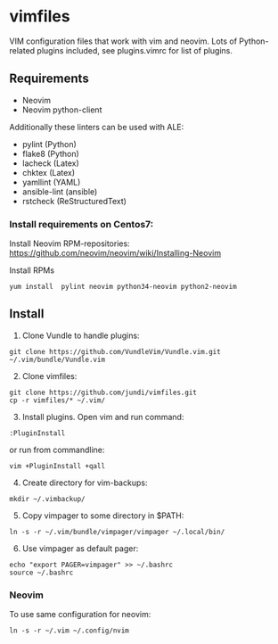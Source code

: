 # vimfiles
VIM configuration files that work with vim and neovim. Lots of Python-related plugins included, see plugins.vimrc for list of plugins.

## Requirements
   * Neovim
   * Neovim python-client

Additionally these linters can be used with ALE:

   * pylint (Python)
   * flake8 (Python)
   * lacheck (Latex)
   * chktex (Latex)
   * yamllint (YAML)
   * ansible-lint (ansible)
   * rstcheck (ReStructuredText)

### Install requirements on Centos7:
Install Neovim RPM-repositories: https://github.com/neovim/neovim/wiki/Installing-Neovim

Install RPMs
```
yum install  pylint neovim python34-neovim python2-neovim
```

## Install

1. Clone Vundle to handle plugins:  
```
git clone https://github.com/VundleVim/Vundle.vim.git ~/.vim/bundle/Vundle.vim  
```

2. Clone vimfiles:  
```
git clone https://github.com/jundi/vimfiles.git
cp -r vimfiles/* ~/.vim/
```

3. Install plugins. Open vim and run command:
```
:PluginInstall

```
or run from commandline:
```
vim +PluginInstall +qall

```

4. Create directory for vim-backups:  
```
mkdir ~/.vimbackup/
```

5. Copy vimpager to some directory in $PATH:
```
ln -s -r ~/.vim/bundle/vimpager/vimpager ~/.local/bin/
```

6. Use vimpager as default pager:
```
echo "export PAGER=vimpager" >> ~/.bashrc
source ~/.bashrc
```

### Neovim

To use same configuration for neovim:  
```
ln -s -r ~/.vim ~/.config/nvim
```
